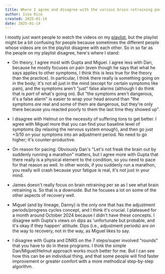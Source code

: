 ```yaml
---
title: Where I agree and disagree with the various brain retraining people and programs
author: Issa Rice
created: 2025-01-14
date: 2025-01-14
---
```


I mostly just want people to watch the videos on my [playlist](playlist.md),
but the playlist might be a bit confusing for people because sometimes the
different people whose videos are on the playlist disagree with each other. So
in so far as the people on my playlist disagree, here's where I stand:

- On theory, I agree most with Gupta and Miguel. I agree less with Dan, because
  he mostly focuses on pain (even though he says that what he says applies to
  other symptoms, I think this is less true for the theory than the practice).
  In particular, I think there really is something going on in the body; it's
  not all just in the mind (except for certain symptoms like pain), and the
  symptoms aren't "just" false alarms (although I do think that is _part_ of
  what's going on). But "the symptoms aren't dangerous, it's a false alarm" is
  easier to wrap your head around than "the symptoms _are_ real and some of
  them are dangerous, but they're only there because you reacted poorly to them
  the last time they showed up".

- I disagree with Helmut on the necessity of suffering tons to get better. I
  agree with Miguel more that you can find your baseline level of symptoms (by
  relaxing the nervous system enough), and then go just +3/10 on your symptoms
  into an adjustment period. No need to go higher; it's counter-productive.

- On reason for pacing: Obviously Dan's "Let's not freak the brain out by
  suddenly running a marathon" matters, but I agree more with Gupta that there
  really is a physical element to the condition, so you need to pace for that
  reason as well. In other words, if you suddenly run a marathon, you really
  will crash because your fatigue is real, it's not just in your mind.

- James doesn't really focus on brain retraining per se as I see what brain
  retraining is. So that is a downside. But he focuses a lot on some of the
  other aspects of recovery well.

- Miguel (and by lineage, Danny) is the only one that has the adjustment
  periods/progress cycles concept, and I think it's crucial. I plateaued for a
  month around October 2024 because I didn't have these concepts. I disagree
  with Gupta's views on dips as 'unfortunate but probable, and it's okay if
  they happen' attitude. Dips (i.e., adjustment periods) are _on_ the way to
  recovery, not in the way, as Miguel likes to say.

- I disagree with Gupta and DNRS on the 7 steps/super involved "rounds" that
  you have to do in these programs. I think the simple Dan/Miguel/Helmut
  approach works much better for me. But I can see how this can be an
  individual thing, and that some people will find faster improvement or
  greater comfort with a more methodical step-by-step algorithm.
